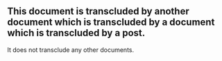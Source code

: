 
## This document is transcluded by another document which is transcluded by a document which is transcluded by a post.

It does not transclude any other documents.